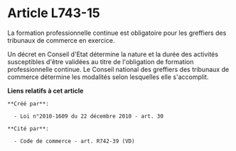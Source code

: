# Article L743-15

La formation professionnelle continue est obligatoire pour les greffiers des tribunaux de commerce en exercice.

Un décret en Conseil d'Etat détermine la nature et la durée des activités susceptibles d'être validées au titre de
l'obligation de formation professionnelle continue. Le Conseil national des greffiers des tribunaux de commerce détermine les
modalités selon lesquelles elle s'accomplit.

**Liens relatifs à cet article**

	**Créé par**:

	  - Loi n°2010-1609 du 22 décembre 2010 - art. 30

	**Cité par**:

	  - Code de commerce - art. R742-39 (VD)
